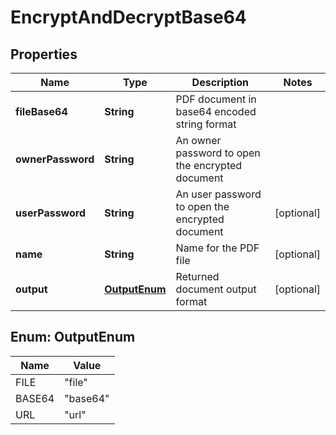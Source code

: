 

# EncryptAndDecryptBase64


## Properties

| Name | Type | Description | Notes |
|------------ | ------------- | ------------- | -------------|
|**fileBase64** | **String** | PDF document in base64 encoded string format |  |
|**ownerPassword** | **String** | An owner password to open the encrypted document |  |
|**userPassword** | **String** | An user password to open the encrypted document |  [optional] |
|**name** | **String** | Name for the PDF file |  [optional] |
|**output** | [**OutputEnum**](#OutputEnum) | Returned document output format |  [optional] |



## Enum: OutputEnum

| Name | Value |
|---- | -----|
| FILE | &quot;file&quot; |
| BASE64 | &quot;base64&quot; |
| URL | &quot;url&quot; |



